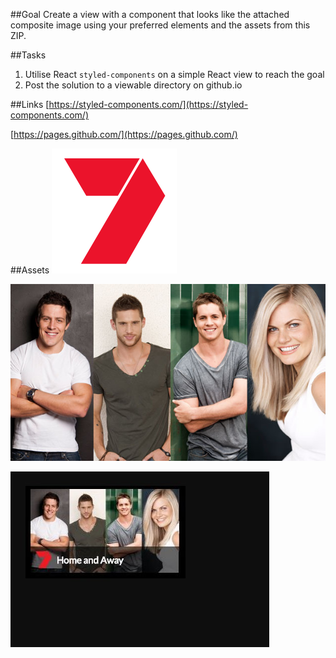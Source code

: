 ##Goal
Create a view with a component that looks like the attached composite image using your preferred elements and the assets from this ZIP.

##Tasks
1. Utilise React `styled-components` on a simple React view to reach the goal
1. Post the solution to a viewable directory on github.io

##Links
[https://styled-components.com/](https://styled-components.com/)

[https://pages.github.com/](https://pages.github.com/)

##Assets
![logo.png](logo.png)

![tile.jpg](tile.jpg)

![composite.jpg](composite.jpg)
